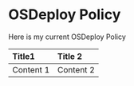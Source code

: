 # OSDeploy Policy

Here is my current OSDeploy Policy

| Title1 | Title 2 |
| :--- | :--- |
| Content 1 | Content 2 |


